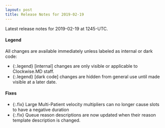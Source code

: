 ```yaml
---
layout: post
title: Release Notes for 2019-02-19
---
```


Latest release notes for 2019-02-19 at 1245-UTC.

<div class='legend' markdown='1'>

#### Legend

All changes are available immediately unless labeled as internal or dark code:

- {:.legend} [internal] changes are only visible or applicable to Clockwise.MD staff.
- {:.legend} [dark code] changes are hidden from general use until made visible at a later date.

</div>


<div class='fixes' markdown='1'>

#### Fixes

- {:.fix} Large Multi-Patient velocity multipliers can no longer cause slots to have a negative duration
- {:.fix} Queue reason descriptions are now updated when their reason template description is changed. 

</div>
